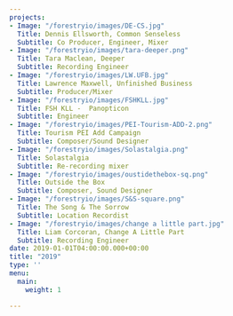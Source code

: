 ```yaml
---
projects:
- Image: "/forestryio/images/DE-CS.jpg"
  Title: Dennis Ellsworth, Common Senseless
  Subtitle: Co Producer, Engineer, Mixer
- Image: "/forestryio/images/tara-deeper.png"
  Title: Tara Maclean, Deeper
  Subtitle: Recording Engineer
- Image: "/forestryio/images/LW.UFB.jpg"
  Title: Lawrence Maxwell, Unfinished Business
  Subtitle: Producer/Mixer
- Image: "/forestryio/images/FSHKLL.jpg"
  Title: FSH KLL -  Panopticon
  Subtitle: Engineer
- Image: "/forestryio/images/PEI-Tourism-ADD-2.png"
  Title: Tourism PEI Add Campaign
  Subtitle: Composer/Sound Designer
- Image: "/forestryio/images/Solastalgia.png"
  Title: Solastalgia
  Subtitle: Re-recording mixer
- Image: "/forestryio/images/oustidethebox-sq.png"
  Title: Outside the Box
  Subtitle: Composer, Sound Designer
- Image: "/forestryio/images/S&S-square.png"
  Title: The Song & The Sorrow
  Subtitle: Location Recordist
- Image: "/forestryio/images/change a little part.jpg"
  Title: Liam Corcoran, Change A Little Part
  Subtitle: Recording Engineer
date: 2019-01-01T04:00:00.000+00:00
title: "2019"
type: ''
menu:
  main:
    weight: 1

---
```

